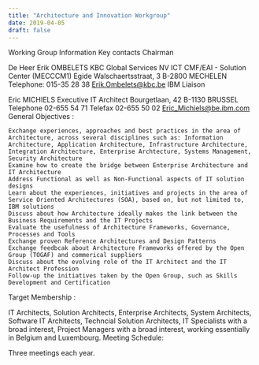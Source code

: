 ```yaml
---
title: "Architecture and Innovation Workgroup"
date: 2019-04-05
draft: false
---
```

Working Group Information
Key contacts
Chairman

De Heer Erik OMBELETS
KBC Global Services NV
ICT CMF/EAI - Solution Center (MECCCM1)
Egide Walschaertsstraat, 3
B-2800  MECHELEN
Telephone: 015-35 28 38
Erik.Ombelets@kbc.be
IBM Liaison

Eric MICHIELS
Executive IT Architect
Bourgetlaan, 42
B-1130  BRUSSEL
Telephone         02-655 54 71
Telefax              02-655 50 02
Eric_Michiels@be.ibm.com
General Objectives :

    Exchange experiences, approaches and best practices in the area of Architecture, across several disciplines such as: Information Architecture, Application Architecture, Infrastructure Architecture, Integration Architecture, Enterprise Archtecture, Systems Management, Security Architecture
    Examine how to create the bridge between Enterprise Architecture and IT Architecture
    Address Functional as well as Non-Functional aspects of IT solution designs
    Learn about the experiences, initiatives and projects in the area of Service Oriented Architectures (SOA), based on, but not limited to, IBM solutions
    Discuss about how Architecture ideally makes the link between the Business Requirements and the IT Projects
    Evaluate the usefulness of Architecture Frameworks, Governance, Processes and Tools
    Exchange proven Reference Architectures and Design Patterns
    Exchange feedbcak about Architecture Frameworks offered by the Open Group (TOGAF) and commerical suppliers
    Discuss about the evolving role of the IT Architect and the IT Architect Profession
    Follow-up the initiatives taken by the Open Group, such as Skills Development and Certification

 
Target Membership :

IT Architects, Solution Architects, Enterprise Architects, System Architects, Software IT Architects, Techncial Solution Architects, IT Specialists with a broad interest, Project Managers with a broad interest, working essentially in Belgium and Luxembourg.
Meeting Schedule:

Three meetings each year.
